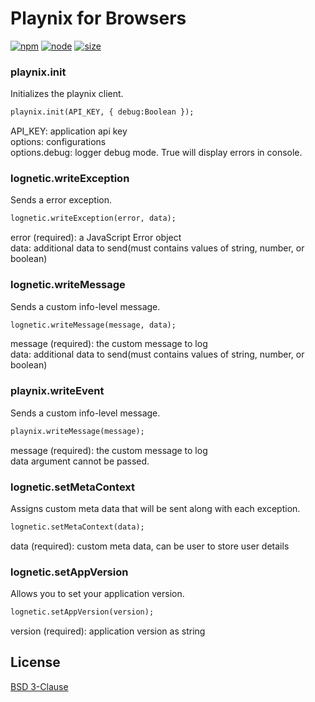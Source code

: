 # Playnix for Browsers
[![npm][npm]][npm-url]
[![node][node]][node-url]
[![size][size]][size-url]


### playnix.init
Initializes the playnix client.
```html
playnix.init(API_KEY, { debug:Boolean });
```
API_KEY: application api key <br/>
options: configurations <br/>
options.debug: logger debug mode. True will display errors in console.


### lognetic.writeException
Sends a error exception.
```html
lognetic.writeException(error, data);
```
error (required): a JavaScript Error object <br/>
data: additional data to send(must contains values of string, number, or boolean)


### lognetic.writeMessage
Sends a custom info-level message.
```html
lognetic.writeMessage(message, data);
```
message (required): the custom message to log <br/>
data: additional data to send(must contains values of string, number, or boolean)

### playnix.writeEvent
Sends a custom info-level message.
```html
playnix.writeMessage(message);
```
message (required): the custom message to log <br/>
data argument cannot be passed.


### lognetic.setMetaContext
Assigns custom meta data that will be sent along with each exception.
```html
lognetic.setMetaContext(data);
```
data (required): custom meta data, can be user to store user details

### lognetic.setAppVersion
Allows you to set your application version.
```html
lognetic.setAppVersion(version);
```
version (required): application version as string



## License

[BSD 3-Clause](./LICENSE)

[npm]: https://img.shields.io/npm/v/playnix-browser.svg
[npm-url]: https://www.npmjs.com/package/playnix-browser
[node]: https://img.shields.io/node/v/playnix-browser.svg
[node-url]: https://nodejs.org
[size]: https://packagephobia.now.sh/badge?p=playnix-browser
[size-url]: https://packagephobia.com/result?p=playnix-browser
